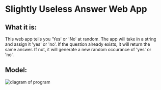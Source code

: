 # Slightly Useless Answer Web App

## What it is:

This web app tells you 'Yes' or 'No' at random. The app will take in a string and assign it 'yes' or 'no'. If the question already exists, it will return the same answer. If not, it will generate a new random occurance of 'yes' or 'no'.

## Model:

![diagram of program]('./images/diagram.png')